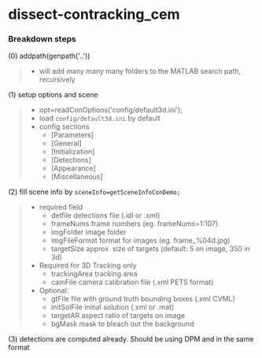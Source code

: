 # dissect-contracking_cem

### Breakdown steps
(0) addpath(genpath('..'))
> - will add many many many folders to the MATLAB search path, recursively

(1) setup options and scene
> - opt=readConOptions('config/default3d.ini');
> - load `config/default3d.ini` by default
> - config sections
>   - [Parameters]
>   - [General]
>   - [Initialization]
>   - [Detections]
>   - [Appearance]
>   - [Miscellaneous]

(2) fill scene info by `sceneInfo=getSceneInfoConDemo;`
> - required field
>   -   detfile         detections file (.idl or .xml)
>   -   frameNums       frame numbers (eg. frameNums=1:107)
>   -   imgFolder       image folder
>   -   imgFileFormat   format for images (eg. frame_%04d.jpg)
>   -   targetSize      approx. size of targets (default: 5 on image, 350 in 3d)
> - Required for 3D Tracking only
>   -   trackingArea    tracking area
>   -   camFile         camera calibration file (.xml PETS format)
> - Optional:
>   -   gtFile          file with ground truth bounding boxes (.xml CVML)
>   -   initSolFile     initial solution (.xml or .mat)
>   -   targetAR        aspect ratio of targets on image
>   -   bgMask          mask to bleach out the background

(3) detections are computed already. Should be using DPM and in the same format 
